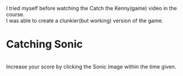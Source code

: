 <br>I tried myself before watching the Catch the Kenny(game) video in the course.
<br>I was able to create a clunkier(but working) version of the game.
# Catching Sonic
<br>Increase your score by clicking the Sonic image within the time given.
